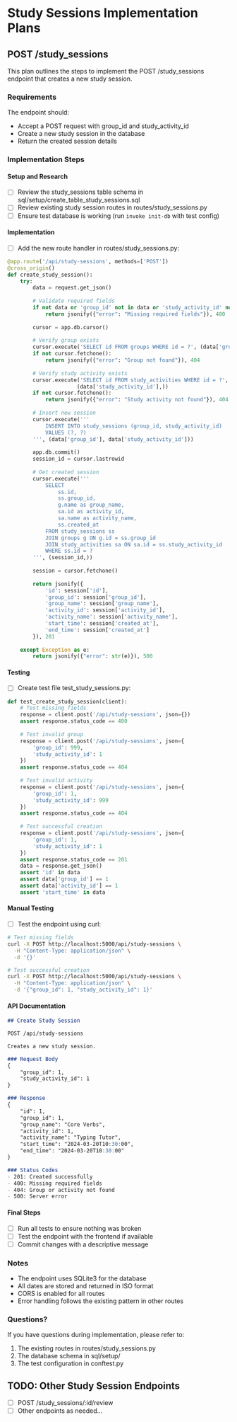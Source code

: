 # Study Sessions Implementation Plans

## POST /study_sessions
This plan outlines the steps to implement the POST /study_sessions endpoint that creates a new study session.

### Requirements
The endpoint should:
- Accept a POST request with group_id and study_activity_id
- Create a new study session in the database
- Return the created session details

### Implementation Steps

#### Setup and Research
- [ ] Review the study_sessions table schema in sql/setup/create_table_study_sessions.sql
- [ ] Review existing study session routes in routes/study_sessions.py
- [ ] Ensure test database is working (run `invoke init-db` with test config)

#### Implementation
- [ ] Add the new route handler in routes/study_sessions.py:
```python
@app.route('/api/study-sessions', methods=['POST'])
@cross_origin()
def create_study_session():
    try:
        data = request.get_json()
        
        # Validate required fields
        if not data or 'group_id' not in data or 'study_activity_id' not in data:
            return jsonify({"error": "Missing required fields"}), 400
            
        cursor = app.db.cursor()
        
        # Verify group exists
        cursor.execute('SELECT id FROM groups WHERE id = ?', (data['group_id'],))
        if not cursor.fetchone():
            return jsonify({"error": "Group not found"}), 404
            
        # Verify study activity exists
        cursor.execute('SELECT id FROM study_activities WHERE id = ?', 
                      (data['study_activity_id'],))
        if not cursor.fetchone():
            return jsonify({"error": "Study activity not found"}), 404
            
        # Insert new session
        cursor.execute('''
            INSERT INTO study_sessions (group_id, study_activity_id)
            VALUES (?, ?)
        ''', (data['group_id'], data['study_activity_id']))
        
        app.db.commit()
        session_id = cursor.lastrowid
        
        # Get created session
        cursor.execute('''
            SELECT 
                ss.id,
                ss.group_id,
                g.name as group_name,
                sa.id as activity_id,
                sa.name as activity_name,
                ss.created_at
            FROM study_sessions ss
            JOIN groups g ON g.id = ss.group_id
            JOIN study_activities sa ON sa.id = ss.study_activity_id
            WHERE ss.id = ?
        ''', (session_id,))
        
        session = cursor.fetchone()
        
        return jsonify({
            'id': session['id'],
            'group_id': session['group_id'],
            'group_name': session['group_name'],
            'activity_id': session['activity_id'],
            'activity_name': session['activity_name'],
            'start_time': session['created_at'],
            'end_time': session['created_at']
        }), 201
        
    except Exception as e:
        return jsonify({"error": str(e)}), 500
```

#### Testing
- [ ] Create test file test_study_sessions.py:
```python
def test_create_study_session(client):
    # Test missing fields
    response = client.post('/api/study-sessions', json={})
    assert response.status_code == 400
    
    # Test invalid group
    response = client.post('/api/study-sessions', json={
        'group_id': 999,
        'study_activity_id': 1
    })
    assert response.status_code == 404
    
    # Test invalid activity
    response = client.post('/api/study-sessions', json={
        'group_id': 1,
        'study_activity_id': 999
    })
    assert response.status_code == 404
    
    # Test successful creation
    response = client.post('/api/study-sessions', json={
        'group_id': 1,
        'study_activity_id': 1
    })
    assert response.status_code == 201
    data = response.get_json()
    assert 'id' in data
    assert data['group_id'] == 1
    assert data['activity_id'] == 1
    assert 'start_time' in data
```

#### Manual Testing
- [ ] Test the endpoint using curl:
```bash
# Test missing fields
curl -X POST http://localhost:5000/api/study-sessions \
  -H "Content-Type: application/json" \
  -d '{}'

# Test successful creation  
curl -X POST http://localhost:5000/api/study-sessions \
  -H "Content-Type: application/json" \
  -d '{"group_id": 1, "study_activity_id": 1}'
```

#### API Documentation
```markdown
## Create Study Session

POST /api/study-sessions

Creates a new study session.

### Request Body
{
    "group_id": 1,
    "study_activity_id": 1
}

### Response
{
    "id": 1,
    "group_id": 1,
    "group_name": "Core Verbs",
    "activity_id": 1,
    "activity_name": "Typing Tutor",
    "start_time": "2024-03-20T10:30:00",
    "end_time": "2024-03-20T10:30:00"
}

### Status Codes
- 201: Created successfully
- 400: Missing required fields
- 404: Group or activity not found
- 500: Server error
```

#### Final Steps
- [ ] Run all tests to ensure nothing was broken
- [ ] Test the endpoint with the frontend if available
- [ ] Commit changes with a descriptive message

### Notes
- The endpoint uses SQLite3 for the database
- All dates are stored and returned in ISO format
- CORS is enabled for all routes
- Error handling follows the existing pattern in other routes

### Questions?
If you have questions during implementation, please refer to:
1. The existing routes in routes/study_sessions.py
2. The database schema in sql/setup/
3. The test configuration in conftest.py

## TODO: Other Study Session Endpoints
- [ ] POST /study_sessions/:id/review
- [ ] Other endpoints as needed...

